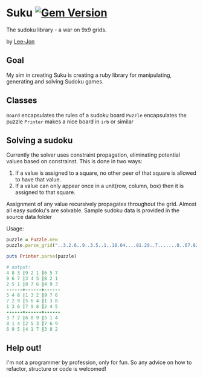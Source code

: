 # Suku [![Gem Version](https://badge.fury.io/rb/suku.png)](http://badge.fury.io/rb/suku)
The sudoku library - a war on 9x9 grids.

by [Lee-Jon](https://github.com/lee-jon)

## Goal
My aim in creating Suku is creating a ruby library for manipulating, generating and solving Sudoku games.

## Classes
`Board` encapsulates the rules of a sudoku board
`Puzzle` encapsulates the puzzle
`Printer` makes a nice board in `irb` or similar

## Solving a sudoku
Currently the solver uses constraint propagation, eliminating potential values based on constrainst. This is done in two ways:

1. If a value is assigned to a square, no other peer of that square is allowed to have that value.
2. If a value can only appear once in a unit(row, column, box) then it is assigned to that square.

Assignment of any value recursively propagates throughout the grid. Almost all easy sudoku's are solvable. Sample sudoku data is provided in the source data folder

Usage:

```ruby
puzzle = Puzzle.new
puzzle.parse_grid("..3.2.6..9..3.5..1..18.64....81.29..7.......8..67.82....26.95..8..2.3..9..5.1.3..")

puts Printer.parse(puzzle)

# output:
4 8 3 |9 2 1 |6 5 7
9 6 7 |3 4 5 |8 2 1
2 5 1 |8 7 6 |4 9 3
------+------+------
5 4 8 |1 3 2 |9 7 6
7 2 9 |5 6 4 |1 3 8
1 3 6 |7 9 8 |2 4 5
------+------+------
3 7 2 |6 8 9 |5 1 4
8 1 4 |2 5 3 |7 6 9
6 9 5 |4 1 7 |3 8 2
```

## Help out!
I'm not a programmer by profession, only for fun. So any advice on how to refactor, structure or code is welcomed!
